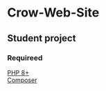 # Crow-Web-Site

## Student project

### Requireed
<a href="https://www.php.net/downloads">PHP 8+</a><br>
<a href="https://getcomposer.org/">Composer</a>
